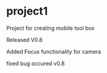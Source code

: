 # project1


Project for creating mobile tool box 

Released V0.8


Added Focus functionality for camera


fixed bug occured v0.8

